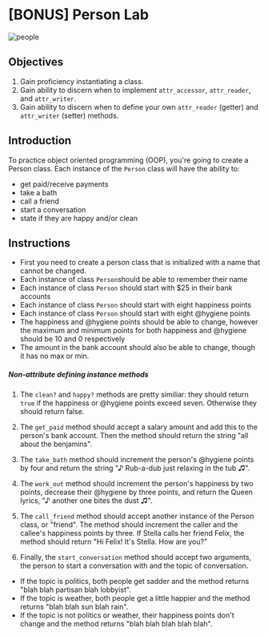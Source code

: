 # [BONUS] Person Lab

![people](https://s3-us-west-2.amazonaws.com/web-dev-readme-photos/oo-labs/people.jpg)

## Objectives

1. Gain proficiency instantiating a class.
2. Gain ability to discern when to implement `attr_accessor`, `attr_reader`,  and `attr_writer`.
3. Gain ability to discern when to define your own `attr_reader` (getter) and `attr_writer` (setter) methods.

## Introduction

To practice object oriented programming (OOP), you're going to create a Person class. Each instance of the `Person` class will have the ability to:

- get paid/receive payments
- take a bath
- call a friend
- start a conversation
- state if they are happy and/or clean

## Instructions

- First you need to create a person class that is initialized with a name that cannot be changed.
- Each instance of class `Person`should be able to remember their name
- Each instance of  class `Person` should start with $25 in their bank accounts
- Each instance of  class `Person` should start with eight happiness points
- Each instance of  class `Person` should start with eight @hygiene points
- The happiness and @hygiene points should be able to change, however the maximum and minimum points for both happiness and @hygiene should be 10 and  0 respectively
- The amount in the bank account should also be able to change, though it has no max or min.

##### Non-attribute defining instance methods

1. The `clean?` and `happy?` methods are pretty similiar: they should return `true` if the happiness or @hygiene points exceed seven. Otherwise they should return false.

2. The `get_paid` method should accept a salary amount and add this to the person's bank account. Then the method should return the string "all about the benjamins".

3. The `take_bath` method should increment the person's @hygiene points by four and return the string "♪ Rub-a-dub just relaxing in the tub ♫".

4. The `work_out` method should increment the person's happiness by two points, decrease their @hygiene by three points, and return the Queen lyrics, "♪ another one bites the dust ♫".

5. The `call_friend` method should accept another instance of the Person class, or "friend". The method should increment the caller and the callee's happiness points by three. If Stella calls her friend Felix, the method should return "Hi Felix! It's Stella. How are you?"

6. Finally, the `start_conversation` method should accept two arguments, the person to start a conversation with and the topic of conversation.

  - If the topic is politics, both people get sadder and the method returns "blah blah partisan blah lobbyist".
  - If the topic is weather, both people get a little happier and the method returns "blah blah sun blah rain".
  - If the topic is not politics or weather, their happiness points don't change and the method returns "blah blah blah blah blah".
